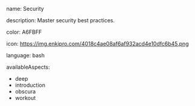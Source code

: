 name: Security

description: Master security best practices.

color: A6FBFF

icon: https://img.enkipro.com/4018c4ae08af6af932acd4e10dfc6b45.png

language: bash

availableAspects:
  - deep
  - introduction
  - obscura
  - workout
